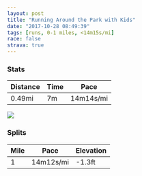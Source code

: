 ```yaml
---
layout: post
title: "Running Around the Park with Kids"
date: "2017-10-28 08:49:39"
tags: [runs, 0-1 miles, <14m15s/mi]
race: false
strava: true
---
```


### Stats

| Distance | Time | Pace |
|----------|------|------|
|0.49mi|7m|14m14s/mi|

<img src='https://maps.googleapis.com/maps/api/staticmap?maptype=roadmap&path=enc:swrwFbkqbMs@QbARXwGuCqBu@|@hCtB`@}AcDu@~B|CfAaA&key=AIzaSyC1MId7bFpkLXNAaYhBSTb8jLyiSqzbDtM&size=800x800&markers=color:yellow|label:S|40.73354,-73.98594&markers=color:green|label:F|40.733309999999996,-73.98459999999999'>

### Splits

| Mile | Pace | Elevation |
|------|------|-----------|
|1|14m12s/mi|-1.3ft|
